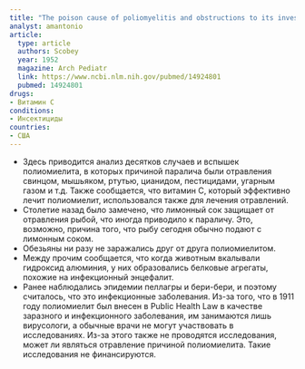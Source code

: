 ```yaml
---
title: "The poison cause of poliomyelitis and obstructions to its investigation"
analyst: amantonio
article:
  type: article
  authors: Scobey
  year: 1952
  magazine: Arch Pediatr
  link: https://www.ncbi.nlm.nih.gov/pubmed/14924801
  pubmed: 14924801
drugs:
- Витамин C
conditions:
- Инсектициды
countries:
- США
---
```


- Здесь приводится анализ десятков случаев и вспышек полиомиелита, в которых причиной паралича были отравления свинцом, мышьяком, ртутью, цианидом, пестицидами, угарным газом и т.д.
Также сообщается, что витамин С, который эффективно лечит полиомиелит, использовался также для лечения отравлений.
- Столетие назад было замечено, что лимонный сок защищает от отравления рыбой, что иногда приводило к параличу. Это, возможно, причина того, что рыбу сегодня обычно подают с лимонным соком.
- Обезьяны ни разу не заражались друг от друга полиомиелитом.
- Между прочим сообщается, что когда животным вкалывали гидроксид алюминия, у них образовались белковые агрегаты, похожие на инфекционный энцефалит.
- Ранее наблюдались эпидемии пеллагры и бери-бери, и поэтому считалось, что это инфекционные заболевания. Из-за того, что в 1911 году полиомиелит был внесен в Public Health Law в качестве заразного и инфекционного заболевания, им занимаются лишь вирусологи, а обычные врачи не могут участвовать в исследованиях. Из-за этого также не проводятся исследования, может ли являться отравление причиной полиомиелита. Такие исследования не финансируются.
